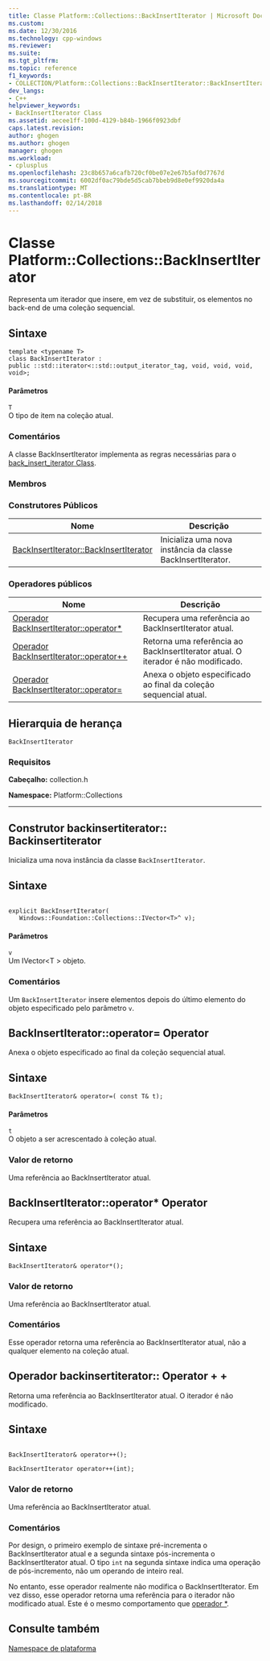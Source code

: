 ```yaml
---
title: Classe Platform::Collections::BackInsertIterator | Microsoft Docs
ms.custom: 
ms.date: 12/30/2016
ms.technology: cpp-windows
ms.reviewer: 
ms.suite: 
ms.tgt_pltfrm: 
ms.topic: reference
f1_keywords:
- COLLECTION/Platform::Collections::BackInsertIterator::BackInsertIterator
dev_langs:
- C++
helpviewer_keywords:
- BackInsertIterator Class
ms.assetid: aecee1ff-100d-4129-b84b-1966f0923dbf
caps.latest.revision: 
author: ghogen
ms.author: ghogen
manager: ghogen
ms.workload:
- cplusplus
ms.openlocfilehash: 23c8b657a6cafb720cf0be07e2e67b5af0d7767d
ms.sourcegitcommit: 6002df0ac79bde5d5cab7bbeb9d8e0ef9920da4a
ms.translationtype: MT
ms.contentlocale: pt-BR
ms.lasthandoff: 02/14/2018
---
```

# <a name="platformcollectionsbackinsertiterator-class"></a>Classe Platform::Collections::BackInsertIterator
Representa um iterador que insere, em vez de substituir, os elementos no back-end de uma coleção sequencial.  
  
## <a name="syntax"></a>Sintaxe  
  
```  
template <typename T>  
class BackInsertIterator : 
public ::std::iterator<::std::output_iterator_tag, void, void, void, void>;  
```  
  
#### <a name="parameters"></a>Parâmetros  
 `T`  
 O tipo de item na coleção atual.  
  
### <a name="remarks"></a>Comentários  
 A classe BackInsertIterator implementa as regras necessárias para o [back_insert_iterator Class](../standard-library/back-insert-iterator-class.md).  
  
### <a name="members"></a>Membros  
  
### <a name="public-constructors"></a>Construtores Públicos  
  
|Nome|Descrição|  
|----------|-----------------|  
|[BackInsertIterator::BackInsertIterator](#ctor)|Inicializa uma nova instância da classe BackInsertIterator.|  
  
### <a name="public-operators"></a>Operadores públicos  
  
|Nome|Descrição|  
|----------|-----------------|  
|[Operador BackInsertIterator::operator*](#operator-dereference)|Recupera uma referência ao BackInsertIterator atual.|  
|[Operador BackInsertIterator::operator++](#operator-increment)|Retorna uma referência ao BackInsertIterator atual. O iterador é não modificado.|  
|[Operador BackInsertIterator::operator=](#operator-assign)|Anexa o objeto especificado ao final da coleção sequencial atual.|  
  
## <a name="inheritance-hierarchy"></a>Hierarquia de herança  
 `BackInsertIterator`  
  
### <a name="requirements"></a>Requisitos  
 **Cabeçalho:** collection.h  
  
 **Namespace:** Platform::Collections  
  
---
## <a name="ctor"></a>  Construtor backinsertiterator:: Backinsertiterator
Inicializa uma nova instância da classe `BackInsertIterator`.  
  
## <a name="syntax"></a>Sintaxe  
  
```  
  
explicit BackInsertIterator(  
   Windows::Foundation::Collections::IVector<T>^ v);  
```  
  
#### <a name="parameters"></a>Parâmetros  
 `v`  
 Um IVector\<T > objeto.  
  
### <a name="remarks"></a>Comentários  
 Um `BackInsertIterator` insere elementos depois do último elemento do objeto especificado pelo parâmetro `v`.  
 
## <a name="operator-assign"></a>  BackInsertIterator::operator= Operator
Anexa o objeto especificado ao final da coleção sequencial atual.  
  
## <a name="syntax"></a>Sintaxe  
  
```    
BackInsertIterator& operator=( const T& t);  
```  
  
#### <a name="parameters"></a>Parâmetros  
 `t`  
 O objeto a ser acrescentado à coleção atual.  
  
### <a name="return-value"></a>Valor de retorno  
 Uma referência ao BackInsertIterator atual.  

## <a name="operator-dereference"></a>  BackInsertIterator::operator* Operator
Recupera uma referência ao BackInsertIterator atual.  
  
## <a name="syntax"></a>Sintaxe  
  
```  
BackInsertIterator& operator*();  
```  
  
### <a name="return-value"></a>Valor de retorno  
 Uma referência ao BackInsertIterator atual.  
  
### <a name="remarks"></a>Comentários  
 Esse operador retorna uma referência ao BackInsertIterator atual, não a qualquer elemento na coleção atual.  
 
## <a name="operator-increment"></a>  Operador backinsertiterator:: Operator + +
Retorna uma referência ao BackInsertIterator atual. O iterador é não modificado.  
  
## <a name="syntax"></a>Sintaxe  
  
``` 
  
BackInsertIterator& operator++();  
  
BackInsertIterator operator++(int);  
```  
  
### <a name="return-value"></a>Valor de retorno  
 Uma referência ao BackInsertIterator atual.  
  
### <a name="remarks"></a>Comentários  
 Por design, o primeiro exemplo de sintaxe pré-incrementa o BackInsertIterator atual e a segunda sintaxe pós-incrementa o BackInsertIterator atual. O tipo `int` na segunda sintaxe indica uma operação de pós-incremento, não um operando de inteiro real.  
  
 No entanto, esse operador realmente não modifica o BackInsertIterator. Em vez disso, esse operador retorna uma referência para o iterador não modificado atual. Este é o mesmo comportamento que [operador *](#dereference-operator).  
  
  
## <a name="see-also"></a>Consulte também  
 [Namespace de plataforma](platform-namespace-c-cx.md)